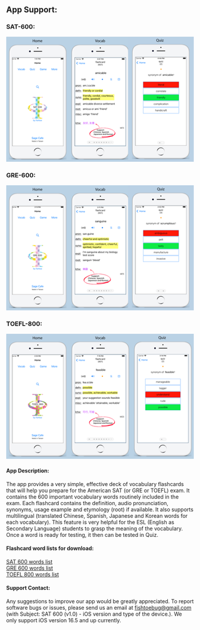 ## App Support:


### SAT-600:
![SAT_URL_Image](/SAT_5.5_URL_image-518x345.png)

### GRE-600:
![GRE_URL_Image](/GRE_5.5_URL_image-518x345.png)

### TOEFL-800:
![TOEFL_URL_Image](/TOEFL_5.5_URL_image-518x345.png)


#### App Description:
The app provides a very simple, effective deck of vocabulary flashcards that will help you prepare for the American SAT (or GRE or TOEFL) exam. It contains the 600 important vocabulary words routinely included in the exam.  Each flashcard contains the definition, audio pronunciation, synonyms, usage example and etymology (root) if available.  It also supports multilingual (translated Chinese, Spanish, Japanese and Korean words for each vocabulary).  This feature is very helpful for the ESL (English as Secondary Language) students to grasp the meaning of the vocabulary.  Once a word is ready for testing, it then can be tested in Quiz.

#### Flashcard word lists for download:
[SAT 600 words list](/SAT_words_600)      
[GRE 600 words list](/GRE_words_600)      
[TOEFL 800 words list](/TOEFL_words_800)

#### Support Contact:
Any suggestions to improve our app would be greatly appreciated.  To report software bugs or issues, please send us an email at fishtoebug@gmail.com (with Subject: SAT 600 (v1.0) - iOS version and type of the device.).  We only support iOS version 16.5 and up currently.
